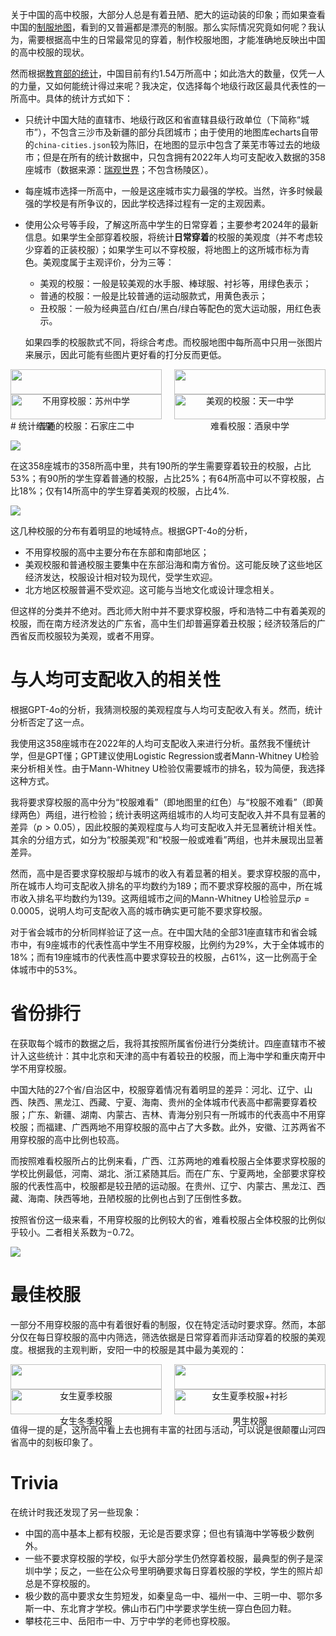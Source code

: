 关于中国的高中校服，大部分人总是有着丑陋、肥大的运动装的印象；而如果查看中国的[制服地图](https://uniform.wingzero.tw/school/map/cn)，看到的又普遍都是漂亮的制服。那么实际情况究竟如何呢？我认为，需要根据高中生的日常最常见的穿着，制作校服地图，才能准确地反映出中国的高中校服的现状。

然而根据[教育部的统计](https://news.eol.cn/meeting/202403/t20240301_2560903.shtml)，中国目前有约1.54万所高中；如此浩大的数量，仅凭一人的力量，又如何能统计得过来呢？我决定，仅选择每个地级行政区最具代表性的一所高中。具体的统计方式如下：

- 只统计中国大陆的直辖市、地级行政区和省直辖县级行政单位（下简称“城市”），不包含三沙市及新疆的部分兵团城市；由于使用的地图库echarts自带的`china-cities.json`较为陈旧，在地图的显示中包含了莱芜市等过去的地级市；但是在所有的统计数据中，只包含拥有2022年人均可支配收入数据的358座城市（数据来源：[瑞观世界](https://mp.weixin.qq.com/s/xM97KRqkeV8jiwRgSOOH4Q)；不包含杨陵区）。

- 每座城市选择一所高中，一般是这座城市实力最强的学校。当然，许多时候最强的学校是有所争议的，因此学校选择过程有一定的主观因素。

- 使用公众号等手段，了解这所高中学生的日常穿着；主要参考2024年的最新信息。如果学生全部穿着校服，将统计**日常穿着**的校服的美观度（并不考虑较少穿着的正装校服）；如果学生可以不穿校服，将地图上的这所城市标为青色。美观度属于主观评价，分为三等：

  - 美观的校服：一般是较美观的水手服、棒球服、衬衫等，用绿色表示；
  - 普通的校服：一般是比较普通的运动服款式，用黄色表示；
  - 丑校服：一般为经典蓝白/红白/黑白/绿白等配色的宽大运动服，用红色表示。

  如果四季的校服款式不同，将综合考虑。而校服地图中每所高中只用一张图片来展示，因此可能有些图片更好看的打分反而更低。

<style>
    .image-grid {
      display: grid;
      grid-template-columns: repeat(2, 1fr);
      grid-template-rows: repeat(2, 1fr);
      gap: 0 20px;
    }
    .grid-item {
      position: relative;
    }
    .grid-item img {
      width: 100%;
      height: auto;
      margin-bottom: 0;
      display: block;
    }
    .my_caption {
      width: 100%;
      text-align: center;
    }
</style>
<div class="image-grid">
  <div class="grid-item">
    <img src="img/苏州中学.jpg" >
    <div class="my_caption">不用穿校服：苏州中学</div>
  </div>
  <div class="grid-item">
    <img src="img/天一中学.jpg" >
    <div class="my_caption">美观的校服：天一中学</div>
  </div>
  <div class="grid-item">
    <img src="img/石家庄二中.jpg" >
    <div class="my_caption">普通的校服：石家庄二中</div>
  </div>
  <div class="grid-item">
    <img src="img/酒泉中学.jpg" >
    <div class="my_caption">难看校服：酒泉中学</div>
  </div>
</div>
# 统计结果

![](map_screenshot.png)

在这358座城市的358所高中里，共有190所的学生需要穿着较丑的校服，占比53%；有90所的学生穿着普通的校服，占比25%；有64所高中可以不穿校服，占比18%；仅有14所高中的学生穿着美观的校服，占比4%.

![](plot_pie.png)

这几种校服的分布有着明显的地域特点。根据GPT-4o的分析，

- 不用穿校服的高中主要分布在东部和南部地区；
- 美观校服和普通校服主要集中在东部沿海和南方省份。这可能反映了这些地区经济发达，校服设计相对较为现代，受学生欢迎。
- 北方地区校服普遍不受欢迎。这可能与当地文化或设计理念相关。

但这样的分类并不绝对。西北师大附中并不要求穿校服，呼和浩特二中有着美观的校服，而在南方经济发达的广东省，高中生们却普遍穿着丑校服；经济较落后的广西省反而校服较为美观，或者不用穿。

# 与人均可支配收入的相关性

根据GPT-4o的分析，我猜测校服的美观程度与人均可支配收入有关。然而，统计分析否定了这一点。

我使用这358座城市在2022年的人均可支配收入来进行分析。虽然我不懂统计学，但是GPT懂；GPT建议使用Logistic Regression或者Mann-Whitney U检验来分析相关性。由于Mann-Whitney U检验仅需要城市的排名，较为简便，我选择这种方式。

我将要求穿校服的高中分为“校服难看”（即地图里的红色）与“校服不难看”（即黄绿两色）两组，进行检验；统计表明这两组城市的人均可支配收入并不具有显著的差异（$p>0.05$），因此校服的美观程度与人均可支配收入并无显著统计相关性。其余的分组方式，如分为“校服美观”和“校服一般或难看”两组，也并未展现出显著差异。

然而，高中是否要求穿校服却与城市的收入有着显著的相关。要求穿校服的高中，所在城市人均可支配收入排名的平均数约为189；而不要求穿校服的高中，所在城市收入排名平均数约为139。这两组城市之间的Mann-Whitney U检验显示$p=0.0005$，说明人均可支配收入高的城市确实更可能不要求穿校服。

对于省会城市的分析同样验证了这一点。在中国大陆的全部31座直辖市和省会城市中，有9座城市的代表性高中学生不用穿校服，比例约为29%，大于全体城市的18%；而有19座城市的代表性高中要求穿较丑的校服，占61%，这一比例高于全体城市中的53%。

# 省份排行

在获取每个城市的数据之后，我将其按照所属省份进行分类统计。四座直辖市不被计入这些统计：其中北京和天津的高中有着较丑的校服，而上海中学和重庆南开中学不用穿校服。

中国大陆的27个省/自治区中，校服穿着情况有着明显的差异：河北、辽宁、山西、陕西、黑龙江、西藏、宁夏、海南、贵州的全体城市代表高中都需要穿着校服；广东、新疆、湖南、内蒙古、吉林、青海分别只有一所城市的代表高中不用穿校服；而福建、广西两地不用穿校服的高中占了大多数。此外，安徽、江苏两省不用穿校服的高中比例也较高。

而按照难看校服所占的比例来看，广西、江苏两地的难看校服占全体要求穿校服的学校比例最低，河南、湖北、浙江紧随其后。而在广东、宁夏两地，全部要求穿校服的代表性高中，校服都是较丑陋的运动服。在贵州、辽宁、内蒙古、黑龙江、西藏、海南、陕西等地，丑陋校服的比例也占到了压倒性多数。

按照省份这一级来看，不用穿校服的比例较大的省，难看校服占全体校服的比例似乎较小。二者相关系数为$-0.72$。

![](plot.png)

# 最佳校服

一部分不用穿校服的高中有着很好看的制服，仅在特定活动时要求穿。然而，本部分仅在每日穿校服的高中内筛选，筛选依据是日常穿着而非活动穿着的校服的美观度。根据我的主观判断，安阳一中的校服是其中最为美观的：

<div class="image-grid">
  <div class="grid-item">
    <img src="img/安阳一中1.jpg" >
    <div class="my_caption">女生夏季校服</div>
  </div>
  <div class="grid-item">
    <img src="img/安阳一中2.jpg" >
    <div class="my_caption">女生夏季校服+衬衫</div>
  </div>
  <div class="grid-item">
    <img src="img/安阳一中3.jpg" >
    <div class="my_caption">女生冬季校服</div>
  </div>
  <div class="grid-item">
    <img src="img/安阳一中4.jpg" >
    <div class="my_caption">男生校服</div>
  </div>
</div>

值得一提的是，这所高中看上去也拥有丰富的社团与活动，可以说是很颠覆山河四省高中的刻板印象了。

# Trivia

在统计时我还发现了另一些现象：

- 中国的高中基本上都有校服，无论是否要求穿；但也有镇海中学等极少数例外。
- 一些不要求穿校服的学校，似乎大部分学生仍然穿着校服，最典型的例子是深圳中学；反之，一些在公众号里明确要求每日穿着校服的学校，学生的照片却总是不穿校服的。
- 极少数的高中要求女生剪短发，如秦皇岛一中、福州一中、三明一中、鄂尔多斯一中、东北育才学校。佛山市石门中学要求学生统一穿白色回力鞋。
- 攀枝花三中、岳阳市一中、万宁中学的老师也穿校服。
